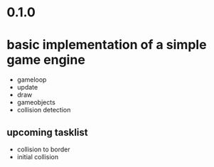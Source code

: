 # 0.1.0

# basic implementation of a simple game engine
- gameloop
- update
- draw
- gameobjects
- collision detection

## upcoming tasklist

- collision to border
- initial collision


